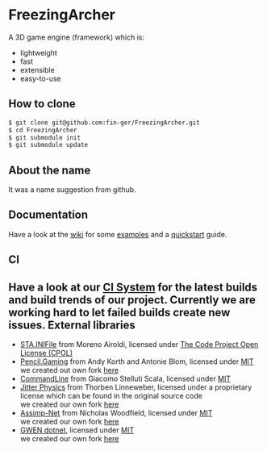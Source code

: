 FreezingArcher
=========
A 3D game engine (framework) which is:
 * lightweight
 * fast
 * extensible
 * easy-to-use

How to clone
------------
```sh
$ git clone git@github.com:fin-ger/FreezingArcher.git
$ cd FreezingArcher
$ git submodule init
$ git submodule update
```

About the name
--------------
It was a name suggestion from github.

Documentation
-------------
Have a look at the [wiki](https://github.com/fin-ger/FreezingArcher/wiki) for some [examples](https://github.com/fin-ger/FreezingArcher/wiki/Components) and a [quickstart](https://github.com/fin-ger/FreezingArcher/wiki/Home#quickstart) guide.

CI
--
Have a look at our [CI System](http://jenkins.areon-dev.de) for the latest builds and build trends of our project.
Currently we are working hard to let failed builds create new issues.
External libraries
------------------
 * [STA.INIFile](http://www.codeproject.com/Articles/35401/A-Cross-platform-C-Class-for-Using-INI-Files-to-St) from Moreno Airoldi, licensed under [The Code Project Open License (CPOL)](http://www.codeproject.com/info/cpol10.aspx)
 * [Pencil.Gaming](https://github.com/andykorth/Pencil.Gaming) from Andy Korth and Antonie Blom, licensed under [MIT](https://github.com/andykorth/Pencil.Gaming/blob/master/Pencil.Gaming/LICENSE.TXT)  
 we created out own fork [here](https://github.com/martin31821/Pencil.Gaming)
 * [CommandLine](http://commandline.codeplex.com/) from Giacomo Stelluti Scala, licensed under [MIT](http://commandline.codeplex.com/license)
 * [Jitter Physics](http://jitter-physics.com) from Thorben Linneweber, licensed under a proprietary license which can be found in the original source code  
 we created our own fork [here](https://github.com/martin31821/jitterphysics)
 * [Assimp-Net](https://code.google.com/p/assimp-net/) from Nicholas Woodfield, licensed under [MIT](http://opensource.org/licenses/mit-license.php)  
we created our own fork [here](https://github.com/martin31821/assimp-net)
 * [GWEN dotnet](https://code.google.com/p/gwen-dotnet/), licensed under [MIT](http://opensource.org/licenses/mit-license.php)  
we created our own fork [here](https://github.com/martin31821/gwen-dotnet)
